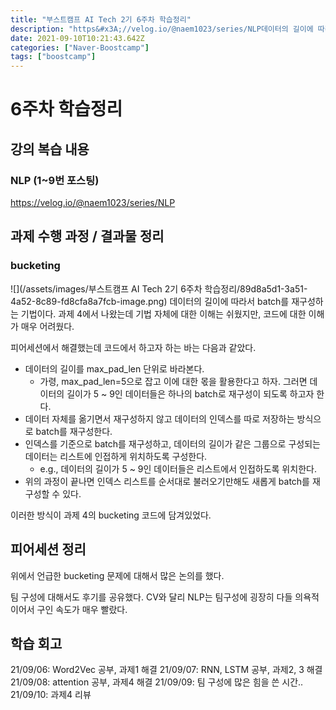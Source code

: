 ```yaml
---
title: "부스트캠프 AI Tech 2기 6주차 학습정리"
description: "https&#x3A;//velog.io/@naem1023/series/NLP데이터의 길이에 따라서 batch를 재구성하는 기법이다.과제 4에서 나왔는데 기법 자체에 대한 이해는 쉬웠지만, 코드에 대한 이해가 매우 어려웠다.피어세션에서 해결했는데 코드에서 하고자 하는 바"
date: 2021-09-10T10:21:43.642Z
categories: ["Naver-Boostcamp"]
tags: ["boostcamp"]
---
```

# 6주차 학습정리
## 강의 복습 내용
### NLP (1~9번 포스팅)
https://velog.io/@naem1023/series/NLP

## 과제 수행 과정 / 결과물 정리
### bucketing
![](/assets/images/부스트캠프 AI Tech 2기 6주차 학습정리/89d8a5d1-3a51-4a52-8c89-fd8cfa8a7fcb-image.png)
데이터의 길이에 따라서 batch를 재구성하는 기법이다.
과제 4에서 나왔는데 기법 자체에 대한 이해는 쉬웠지만, 코드에 대한 이해가 매우 어려웠다.

피어세션에서 해결했는데 코드에서 하고자 하는 바는 다음과 같았다.

- 데이터의 길이를 max_pad_len 단위로 바라본다.
  - 가령, max_pad_len=5으로 잡고 이에 대한 몫을 활용한다고 하자. 그러면 데이터의 길이가 5 ~ 9인 데이터들은 하나의 batch로 재구성이 되도록 하고자 한다.
- 데이터 자체를 옮기면서 재구성하지 않고 데이터의 인덱스를 따로 저장하는 방식으로 batch를 재구성한다.
- 인덱스를 기준으로 batch를 재구성하고, 데이터의 길이가 같은 그룹으로 구성되는 데이터는 리스트에 인접하게 위치하도록 구성한다.
  - e.g., 데이터의 길이가 5 ~ 9인 데이터들은 리스트에서 인접하도록 위치한다.
- 위의 과정이 끝나면 인덱스 리스트를 순서대로 불러오기만해도 새롭게 batch를 재구성할 수 있다.

이러한 방식이 과제 4의 bucketing 코드에 담겨있었다.


## 피어세션 정리
위에서 언급한 bucketing 문제에 대해서 많은 논의를 했다.

팀 구성에 대해서도 후기를 공유했다. CV와 달리 NLP는 팀구성에 굉장히 다들 의욕적이어서 구인 속도가 매우 빨랐다.
 

## 학습 회고
21/09/06: Word2Vec 공부, 과제1 해결
21/09/07: RNN, LSTM 공부, 과제2, 3 해결
21/09/08: attention 공부, 과제4 해결
21/09/09: 팀 구성에 많은 힘을 쓴 시간..
21/09/10: 과제4 리뷰


